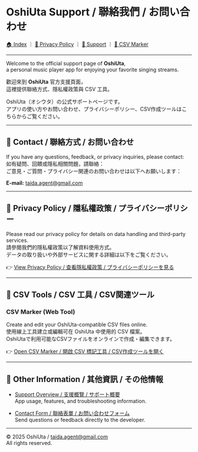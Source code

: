# OshiUta Support / 聯絡我們 / お問い合わせ

[🏠 Index](index.md) ｜ [🔐 Privacy Policy](privacy.md) ｜ [💬 Support](support.md) ｜ [🧾 CSV Marker](CSV_marker.html)

---

Welcome to the official support page of **OshiUta**,  
a personal music player app for enjoying your favorite singing streams.

歡迎來到 **OshiUta** 官方支援頁面，  
這裡提供聯絡方式、隱私權政策與 CSV 工具。

OshiUta（オシウタ）の公式サポートページです。  
アプリの使い方やお問い合わせ、プライバシーポリシー、CSV作成ツールはこちらからご覧ください。

---

## 📩 Contact / 聯絡方式 / お問い合わせ

If you have any questions, feedback, or privacy inquiries, please contact:  
如有疑問、回饋或隱私相關問題，請聯絡：  
ご意見・ご質問・プライバシー関連のお問い合わせは以下へお願いします：

**E-mail:** [taida.agent@gmail.com](mailto:taida.agent@gmail.com)

---

## 🔐 Privacy Policy / 隱私權政策 / プライバシーポリシー

Please read our privacy policy for details on data handling and third-party services.  
請參閱我們的隱私權政策以了解資料使用方式。  
データの取り扱いや外部サービスに関する詳細は以下をご覧ください。

👉 [View Privacy Policy / 查看隱私權政策 / プライバシーポリシーを見る](privacy.md)

---

## 🧾 CSV Tools / CSV 工具 / CSV関連ツール

### CSV Marker (Web Tool)
Create and edit your OshiUta-compatible CSV files online.  
使用線上工具建立或編輯可在 OshiUta 中使用的 CSV 檔案。  
OshiUtaで利用可能なCSVファイルをオンラインで作成・編集できます。

👉 [Open CSV Marker / 開啟 CSV 標記工具 / CSV作成ツールを開く](CSV_marker.html)

---

## 💬 Other Information / 其他資訊 / その他情報

- [Support Overview / 支援概覽 / サポート概要](support.md)  
  App usage, features, and troubleshooting information.

- [Contact Form / 聯絡表單 / お問い合わせフォーム](contact.md)  
  Send questions or feedback directly to the developer.

---

© 2025 OshiUta / taida.agent@gmail.com  
All rights reserved.

